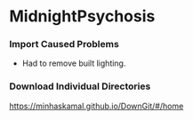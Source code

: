 # MidnightPsychosis
### Import Caused Problems
- Had to remove built lighting.

### Download Individual Directories
https://minhaskamal.github.io/DownGit/#/home
